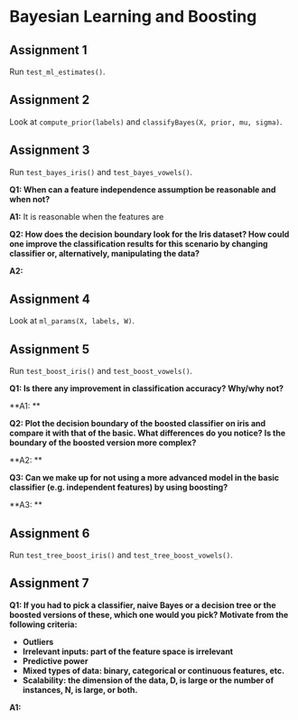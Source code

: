 # Bayesian Learning and Boosting

## Assignment 1
Run `test_ml_estimates()`.

## Assignment 2
Look at `compute_prior(labels)` and `classifyBayes(X, prior, mu, sigma)`.

## Assignment 3
Run `test_bayes_iris()` and `test_bayes_vowels()`.

**Q1: When can a feature independence assumption be reasonable and when not?**

**A1:** It is reasonable when the features are 

**Q2: How does the decision boundary look for the Iris dataset? How could one improve the classification results for this scenario by changing classifier or, alternatively, manipulating the data?**

**A2:**

## Assignment 4
Look at `ml_params(X, labels, W)`.

## Assignment 5
Run `test_boost_iris()` and `test_boost_vowels()`.

**Q1: Is there any improvement in classification accuracy? Why/why not?**

**A1: **

**Q2: Plot the decision boundary of the boosted classifier on iris and compare it with that of the basic. What differences do you notice? Is the boundary of the boosted version more complex?**

**A2: **

**Q3: Can we make up for not using a more advanced model in the basic classifier (e.g. independent features) by using boosting?**

**A3: **


## Assignment 6
Run `test_tree_boost_iris()` and `test_tree_boost_vowels()`.

## Assignment 7
**Q1: If you had to pick a classifier, naive Bayes or a decision tree or the boosted versions of these, which one would you pick? Motivate from the following criteria:**

* **Outliers**
* **Irrelevant inputs: part of the feature space is irrelevant**
* **Predictive power**
* **Mixed types of data: binary, categorical or continuous features, etc.**
* **Scalability: the dimension of the data, D, is large or the number of instances, N, is large, or both.**

**A1:**


